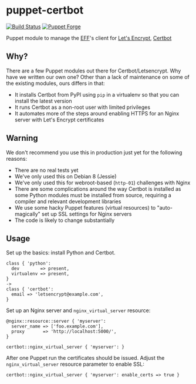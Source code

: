 # puppet-certbot

[![Build Status](https://img.shields.io/travis/praekeltfoundation/puppet-certbot.svg?style=flat-square)](https://travis-ci.org/praekeltfoundation/puppet-certbot)
[![Puppet
Forge](http://img.shields.io/puppetforge/v/praekeltfoundation/certbot.svg?style=flat-square)](https://forge.puppetlabs.com/praekeltfoundation/certbot)

Puppet module to manage the [EFF](https://www.eff.org/)'s client for [Let's Encrypt](https://letsencrypt.org/), [Certbot](https://certbot.eff.org/)

## Why?
There are a few Puppet modules out there for Certbot/Letsencrypt. Why have we written our own one? Other than a lack of maintenance on some of the existing modules, ours differs in that:
* It installs Certbot from PyPI using `pip` in a virtualenv so that you can install the latest version
* It runs Certbot as a non-root user with limited privileges
* It automates more of the steps around enabling HTTPS for an Nginx server with Let's Encrypt certificates

## Warning
We don't recommend you use this in production just yet for the following reasons:
* There are no real tests yet
* We've only used this on Debian 8 (Jessie)
* We've only used this for webroot-based (`http-01`) challenges with Nginx
* There are some complications around the way Certbot is installed as some Python modules must be installed from source, requiring a compiler and relevant development libraries
* We use some hacky Puppet features (virtual resources) to "auto-magically" set up SSL settings for Nginx servers
* The code is likely to change substantially

## Usage
Set up the basics: install Python and Certbot.
```puppet
class { 'python':
  dev        => present,
  virtualenv => present,
}
->
class { 'certbot':
  email => 'letsencrypt@example.com',
}
```

Set up an Nginx server and `nginx_virtual_server` resource:
```puppet
@nginx::resource::server { 'myserver':
  server_name => ['foo.example.com'],
  proxy       => 'http://localhost:5000/',
}

certbot::nginx_virtual_server { 'myserver': }
```

After one Puppet run the certificates should be issued. Adjust the `nginx_virtual_server` resource parameter to enable SSL:
```puppet
certbot::nginx_virtual_server { 'myserver': enable_certs => true }
```
